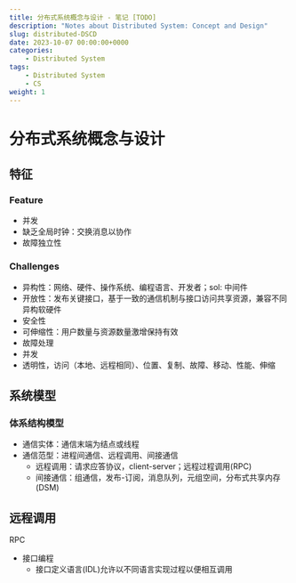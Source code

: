 ```yaml
---
title: 分布式系统概念与设计 - 笔记 [TODO]
description: "Notes about Distributed System: Concept and Design"
slug: distributed-DSCD
date: 2023-10-07 00:00:00+0000
categories:
    - Distributed System
tags:
    - Distributed System
    - CS
weight: 1
---
```


# 分布式系统概念与设计

## 特征

### Feature

- 并发
- 缺乏全局时钟：交换消息以协作
- 故障独立性

### Challenges

- 异构性：网络、硬件、操作系统、编程语言、开发者；sol: 中间件
- 开放性：发布关键接口，基于一致的通信机制与接口访问共享资源，兼容不同异构软硬件
- 安全性
- 可伸缩性：用户数量与资源数量激增保持有效
- 故障处理
- 并发
- 透明性，访问（本地、远程相同）、位置、复制、故障、移动、性能、伸缩

## 系统模型

### 体系结构模型

- 通信实体：通信末端为结点或线程
- 通信范型：进程间通信、远程调用、间接通信
	- 远程调用：请求应答协议，client-server；远程过程调用(RPC)
	- 间接通信：组通信，发布-订阅，消息队列，元组空间，分布式共享内存(DSM)


## 远程调用

RPC

- 接口编程
	- 接口定义语言(IDL)允许以不同语言实现过程以便相互调用